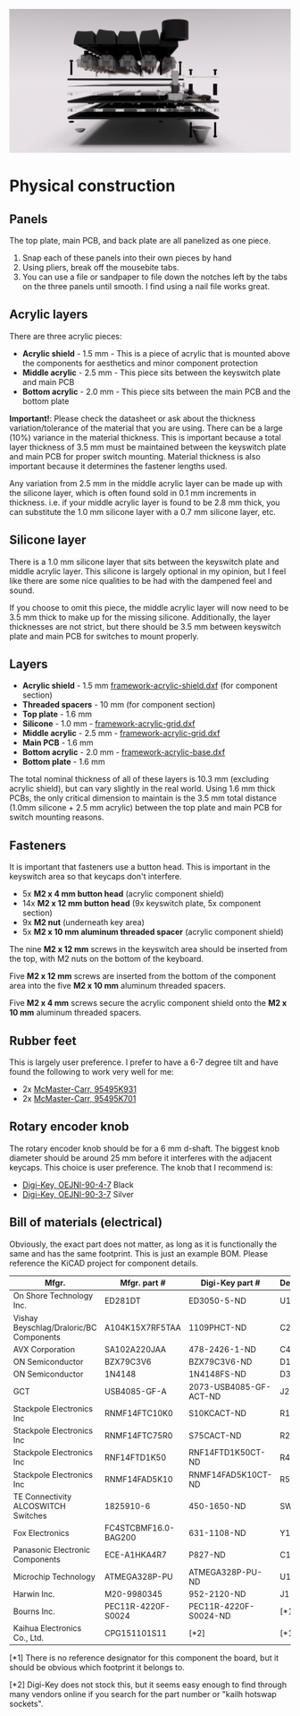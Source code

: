 ![](e1.png)

# Physical construction
## Panels
The top plate, main PCB, and back plate are all panelized as one piece.
1. Snap each of these panels into their own pieces by hand
2. Using pliers, break off the mousebite tabs.
3. You can use a file or sandpaper to file down the notches left by the tabs on the three panels until smooth. I find using a nail file works great.

## Acrylic layers
There are three acrylic pieces:
- **Acrylic shield** - 1.5 mm - This is a piece of acrylic that is mounted above the components for aesthetics and minor component protection
- **Middle acrylic** - 2.5 mm - This piece sits between the keyswitch plate and main PCB
- **Bottom acrylic** - 2.0 mm - This piece sits between the main PCB and the bottom plate

**Important!**: Please check the datasheet or ask about the thickness variation/tolerance of the material that you are using. There can be a large (10%) variance in the material thickness. This is important because a total layer thickness of 3.5 mm must be maintained between the keyswitch plate and main PCB for proper switch mounting. Material thickness is also important because it determines the fastener lengths used.

Any variation from 2.5 mm in the middle acrylic layer can be made up with the silicone layer, which is often found sold in 0.1 mm increments in thickness. i.e. if your middle acrylic layer is found to be 2.8 mm thick, you can substitute the 1.0 mm silicone layer with a 0.7 mm silicone layer, etc.

## Silicone layer
There is a 1.0 mm silicone layer that sits between the keyswitch plate and middle acrylic layer. This silicone is largely optional in my opinion, but I feel like there are some nice qualities to be had with the dampened feel and sound.

If you choose to omit this piece, the middle acrylic layer will now need to be 3.5 mm thick to make up for the missing silicone. Additionally, the layer thicknesses are not strict, but there should be 3.5 mm between keyswitch plate and main PCB for switches to mount properly.

## Layers
- **Acrylic shield** - 1.5 mm [framework-acrylic-shield.dxf](/rev1/acrylic/dxf/framework-acrylic-shield.dxf) (for component section)
- **Threaded spacers** - 10 mm (for component section)
- **Top plate** - 1.6 mm
- **Silicone** - 1.0 mm - [framework-acrylic-grid.dxf](/rev1/acrylic/dxf/framework-acrylic-upper.dxf)
- **Middle acrylic** - 2.5 mm - [framework-acrylic-grid.dxf](/rev1/acrylic/dxf/framework-acrylic-upper.dxf)
- **Main PCB** - 1.6 mm
- **Bottom acrylic** - 2.0 mm - [framework-acrylic-base.dxf](/rev1/acrylic/dxf/framework-acrylic-lower.dxf)
- **Bottom plate** - 1.6 mm

The total nominal thickness of all of these layers is 10.3 mm (excluding acrylic shield), but can vary slightly in the real world. Using 1.6 mm thick PCBs, the only critical dimension to maintain is the 3.5 mm total distance (1.0mm silicone + 2.5 mm acrylic) between the top plate and main PCB for switch mounting reasons.

## Fasteners
It is important that fasteners use a button head. This is important in the keyswitch area so that keycaps don't interfere.

- 5x **M2 x 4 mm button head** (acrylic component shield)
- 14x **M2 x 12 mm button head** (9x keyswitch plate, 5x component section)
- 9x **M2 nut** (underneath key area)
- 5x **M2 x 10 mm aluminum threaded spacer** (acrylic component shield)

The nine **M2 x 12 mm** screws in the keyswitch area should be inserted from the top, with M2 nuts on the bottom of the keyboard.

Five **M2 x 12 mm** screws are inserted from the bottom of the component area into the five **M2 x 10 mm** aluminum threaded spacers.

Five **M2 x 4 mm** screws secure the acrylic component shield onto the **M2 x 10 mm** aluminum threaded spacers.

## Rubber feet
This is largely user preference. I prefer to have a 6-7 degree tilt and have found the following to work very well for me:
- 2x [McMaster-Carr, 95495K931](https://www.mcmaster.com/95495K931-95495K819/)
- 2x [McMaster-Carr, 95495K701](https://www.mcmaster.com/95495K701-95495K811/)

## Rotary encoder knob
The rotary encoder knob should be for a 6 mm d-shaft. The biggest knob diameter should be around 25 mm before it interferes with the adjacent keycaps. This choice is user preference. The knob that I recommend is:
- [Digi-Key, OEJNI-90-4-7](https://www.digikey.ca/en/products/detail/kilo-international/OEJNI-90-4-7/5970407) Black
- [Digi-Key, OEJNI-90-3-7](https://www.digikey.ca/en/products/detail/kilo-international/OEJNI-90-3-7/5970404) Silver

## Bill of materials (electrical)
Obviously, the exact part does not matter, as long as it is functionally the same and has the same footprint. This is just an example BOM. Please reference the KiCAD project for component details.

Mfgr.                                   | Mfgr. part #         | Digi-Key part #        | Designator | Qty
----------------------------------------|----------------------|------------------------|------------|----
On Shore Technology Inc.                | ED281DT              | ED3050-5-ND            | U1         | 1
Vishay Beyschlag/Draloric/BC Components | A104K15X7RF5TAA      | 1109PHCT-ND            | C2, C3     | 2
AVX Corporation                         | SA102A220JAA         | 478-2426-1-ND          | C4, C5     | 2
ON Semiconductor                        | BZX79C3V6            | BZX79C3V6-ND           | D1, D2     | 2
ON Semiconductor                        | 1N4148               | 1N4148FS-ND            | D3 - D62   | 60
GCT                                     | USB4085-GF-A         | 2073-USB4085-GF-ACT-ND | J2         | 1
Stackpole Electronics Inc               | RNMF14FTC10K0        | S10KCACT-ND            | R1         | 1
Stackpole Electronics Inc               | RNMF14FTC75R0        | S75CACT-ND             | R2, R3     | 2
Stackpole Electronics Inc               | RNF14FTD1K50         | RNF14FTD1K50CT-ND      | R4         | 1
Stackpole Electronics Inc               | RNMF14FAD5K10        | RNMF14FAD5K10CT-ND     | R5, R6     | 2
TE Connectivity ALCOSWITCH Switches     | 1825910-6            | 450-1650-ND            | SW1, SW2   | 2
Fox Electronics                         | FC4STCBMF16.0-BAG200 | 631-1108-ND            | Y1         | 1
Panasonic Electronic Components         | ECE-A1HKA4R7         | P827-ND                | C1         | 1
Microchip Technology                    | ATMEGA328P-PU        | ATMEGA328P-PU-ND       | U1         | 1
Harwin Inc.                             | M20-9980345          | 952-2120-ND            | J1         | 1
Bourns Inc.                             | PEC11R-4220F-S0024   | PEC11R-4220F-S0024-ND  | [*1]       | 1
Kaihua Electronics Co., Ltd.            | CPG151101S11         | [*2]                   | [*1]       | 62

[*1] There is no reference designator for this component the board, but it should be obvious which footprint it belongs to.

[*2] Digi-Key does not stock this, but it seems easy enough to find through many vendors online if you search for the part number or "kailh hotswap sockets".
